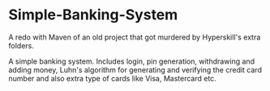 # Simple-Banking-System
A redo with Maven of an old project that got murdered by Hyperskill's extra folders.

A simple banking system.
Includes login, pin generation, withdrawing and adding money, Luhn's algorithm for generating and verifying the credit card number and also extra type of cards like Visa, Mastercard etc.
